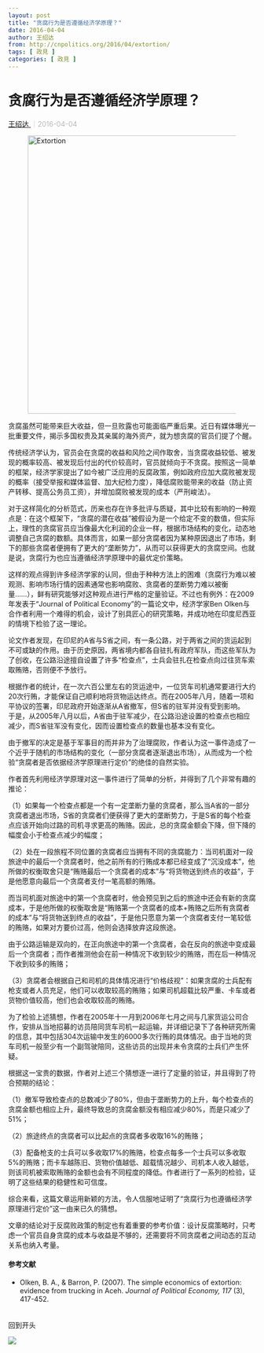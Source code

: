```yaml
---
layout: post
title: "贪腐行为是否遵循经济学原理？"
date: 2016-04-04
author: 王绍达
from: http://cnpolitics.org/2016/04/extortion/
tags: [ 政見 ]
categories: [ 政見 ]
---
```


<div class="post-block">
 <h1 class="post-head">
  贪腐行为是否遵循经济学原理？
 </h1>
 <p class="post-subhead">
 </p>
 <p class="post-tag">
 </p>
 <p class="post-author">
  <!--a href="http://cnpolitics.org/author/wangshaoda/">王绍达</a-->
  <a href="http://cnpolitics.org/author/wangshaoda/">
   王绍达
  </a>
  <span style="font-size:14px;color:#b9b9b9;">
   ｜2016-04-04
  </span>
 </p>
 <!--p class="post-lead">贪腐官员会像追求最大化利润的企业一样，根据市场结构的变化，动态地调整自己的贪腐策略，从而获得最大化的收益。</p-->
 <div class="post-body">
  <figure>
   <img alt="Extortion" src="http://cnpolitics.org/wp-content/uploads/2016/04/Extortion.jpg" width="566">
    <figcaption>
    </figcaption>
   </img>
  </figure>
  <p>
   贪腐虽然可能带来巨大收益，但一旦败露也可能面临严重后果。近日有媒体曝光一批重要文件，揭示多国权贵及其亲属的海外资产，就为想贪腐的官员们提了个醒。
  </p>
  <p>
   传统经济学认为，官员会在贪腐的收益和风险之间作取舍，当贪腐收益较低、被发现的概率较高、被发现后付出的代价较高时，官员就倾向于不贪腐。按照这一简单的框架，经济学家提出了如今被广泛应用的反腐政策，例如政府应加大腐败被发现的概率（接受举报和媒体监督、加大纪检力度），降低腐败能带来的收益（防止资产转移、提高公务员工资），并增加腐败被发现的成本（严刑峻法）。
  </p>
  <p>
   对于这样简化的分析范式，历来也存在许多批评与质疑，其中比较有影响的一种观点是：在这个框架下，“贪腐的潜在收益”被假设为是一个给定不变的数值，但实际上，理性的贪腐官员应当像最大化利润的企业一样，根据市场结构的变化，动态地调整自己贪腐的数额。具体而言，如果一部分贪腐者因为某种原因退出了市场，剩下的那些贪腐者便拥有了更大的“垄断势力”，从而可以获得更大的贪腐空间。也就是说，贪腐行为也应当遵循经济学原理中的最优定价策略。
  </p>
  <p>
   这样的观点得到许多经济学家的认同，但由于种种方法上的困难（贪腐行为难以被观测、影响市场行情的因素通常也影响腐败、贪腐者的垄断势力难以被衡量……），鲜有研究能够对这种观点进行严格的定量验证。不过也有例外：在2009年发表于“Journal of Political Economy”的一篇论文中，经济学家Ben Olken与合作者利用一个难得的机会，设计了别具匠心的研究策略，并成功地在印度尼西亚的情境下检验了这一理论。
  </p>
  <p>
   论文作者发现，在印尼的A省与S省之间，有一条公路，对于两省之间的货运起到不可或缺的作用。由于历史原因，两省境内都各自驻扎有政府军队，而这些军队为了创收，在公路沿途擅自设置了许多“检查点”，士兵会驻扎在检查点向过往货车索取贿赂，否则便不予放行。
  </p>
  <p>
   根据作者的统计，在一次六百公里左右的货运途中，一位货车司机通常要进行大约20次行贿，才能保证自己顺利地将货物运达终点。而在2005年八月，随着一项和平协议的签署，印尼政府开始逐渐从A省撤军，但S省的驻军并没有受到影响。
   <br>
    于是，从2005年八月以后，A省由于驻军减少，在公路沿途设置的检查点也相应减少，而S省驻军没有变化，因而设置检查点的数量也基本没有变化。
   </br>
  </p>
  <p>
   由于撤军的决定是基于军事目的而并非为了治理腐败，作者认为这一事件造成了一个近乎于随机的市场结构的变化（一部分贪腐者逐渐退出市场），从而成为一个检验“贪腐者是否依据经济学原理进行定价”的绝佳的自然实验。
  </p>
  <p>
   作者首先利用经济学原理对这一事件进行了简单的分析，并得到了几个非常有趣的推论：
  </p>
  <p>
   （1）如果每一个检查点都是一个有一定垄断力量的贪腐者，那么当A省的一部分贪腐者退出市场，S省的贪腐者们便获得了更大的垄断势力，于是S省的每个检查点应该开始向过路的司机寻求更高的贿赂。因此，总的贪腐金额会下降，但下降的幅度会小于检查点减少的幅度；
  </p>
  <p>
   （2）处在一段旅程不同位置的贪腐者应当拥有不同的贪腐能力：当司机面对一段旅途中的最后一个贪腐者时，他之前所有的行贿成本都已经变成了“沉没成本”，他所做的权衡取舍只是“贿赂最后一个贪腐者的成本”与“将货物送到终点的收益”，于是他愿意向最后一个贪腐者支付一笔高额的贿赂。
  </p>
  <p>
   而当司机面对旅途中的第一个贪腐者时，他会预见到之后的旅途中还会有新的贪腐成本，于是他所做的权衡取舍是“贿赂第一个贪腐者的成本+贿赂之后所有贪腐者的成本”与“将货物送到终点的收益”，于是他只愿意为第一个贪腐者支付一笔较低的贿赂，如果对方要价过高，他则会选择放弃这段旅途。
  </p>
  <p>
   由于公路运输是双向的，在正向旅途中的第一个贪腐者，会在反向的旅途中变成最后一个贪腐者；而作者推测他会在前一种情况下收到较少的贿赂，而在后一种情况下收到较多的贿赂；
  </p>
  <p>
   （3）贪腐者会根据自己和司机的具体情况进行“价格歧视”：如果贪腐的士兵配有枪支或者人员充足，他们可以收取较高的贿赂；如果司机超载比较严重、卡车或者货物价值较高，他们也会收取较高的贿赂。
  </p>
  <p>
   为了检验上述猜想，作者在2005年十一月到2006年七月之间与几家货运公司合作，安排从当地招募的访员陪同货车司机一起运输，并详细记录下了各种研究所需的信息，其中包括304次运输中发生的6000多次行贿的具体情况。由于当地的货车司机一般至少有一个副驾驶陪同，这些访员的出现并未令贪腐的士兵们产生怀疑。
  </p>
  <p>
   根据这一宝贵的数据，作者对上述三个猜想逐一进行了定量的验证，并且得到了符合预期的结论：
  </p>
  <p>
   （1）撤军导致检查点的总数减少了80%，但由于垄断势力的上升，每个检查点的贪腐金额也相应上升，最终导致总的贪腐金额没有相应减少80%，而是只减少了51%；
  </p>
  <p>
   （2）旅途终点的贪腐者可以比起点的贪腐者多收取16%的贿赂；
  </p>
  <p>
   （3）配备枪支的士兵可以多收取17%的贿赂，检查点每多一个士兵可以多收取5%的贿赂；而卡车越陈旧、货物价值越低、超载情况越少、司机本人收入越低，则该司机被索取贿赂的金额也会有不同程度的降低。作者进行了一系列的检验，证明了这些结果的稳健性和可信度。
  </p>
  <p>
   综合来看，这篇文章运用新颖的方法，令人信服地证明了“贪腐行为也遵循经济学原理进行定价”这一由来已久的猜想。
  </p>
  <p>
   文章的结论对于反腐败政策的制定也有着重要的参考价值：设计反腐策略时，只考虑一个官员自身贪腐的成本与收益是不够的，还需要将不同贪腐者之间动态的互动关系也纳入考量。
  </p>
  <div class="post-endnote">
   <h4>
    参考文献
   </h4>
   <ul>
    <li>
     Olken, B. A., &amp; Barron, P. (2007). The simple economics of extortion: evidence from trucking in Aceh.
     <em>
      Journal of Political Economy, 117
     </em>
     (3), 417-452.
    </li>
   </ul>
  </div>
  <!-- icon list -->
  <!--/div-->
  <!-- social box -->
  <div class="post-end-button back-to-top">
   <p style="padding-top:20px;">
    回到开头
   </p>
  </div>
  <div id="display_bar">
   <img src="http://cnpolitics.org/wp-content/themes/CNPolitics/images/shadow-post-end.png"/>
  </div>
 </div>
 <!-- post-block end -->
</div>

